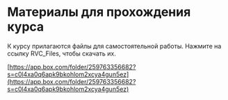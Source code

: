 # Материалы для прохождения курса

К курсу прилагаются файлы для самостоятельной работы. Нажмите на ссылку RVC_Files, чтобы скачать их.

[https://app.box.com/folder/259763356682?s=c0l4xa0q6apk9bkohlom2xcya4gun5ez](https://app.box.com/folder/259763356682?s=c0l4xa0q6apk9bkohlom2xcya4gun5ez)